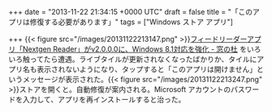 
+++
date = "2013-11-22 21:34:15 +0000 UTC"
draft = false
title = "「このアプリは修復する必要があります」"
tags = ["Windows ストア アプリ"]

+++
{{< figure src="/images/20131122213147.png"  >}}<a href="http://www.forest.impress.co.jp/docs/news/20131120_624451.html">フィードリーダーアプリ「Nextgen Reader」がv2.0.0.0に、Windows 8.1対応を強化 - 窓の杜</a> をいろいろ触ってたら遭遇。ライブタイルが更新されなくなったばかりか、タイルにアプリ名も表示されないようになり、タップすると「このアプリは開けません」というメッセージが表示された。{{< figure src="/images/20131122213247.png"  >}}ストアを開くと。自動修復が案内される。Microsoft アカウントのパスワードを入力して、アプリを再インストールすると治った。


